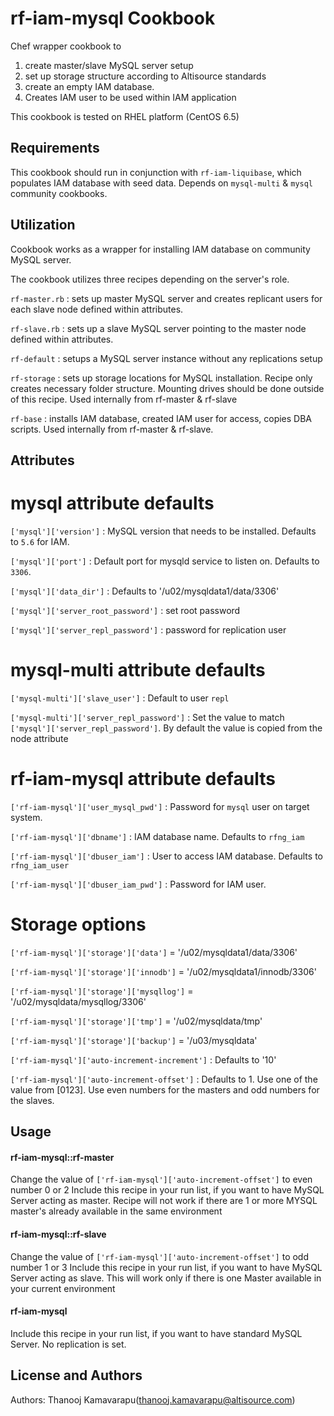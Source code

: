 rf-iam-mysql Cookbook
=====================
Chef wrapper cookbook to 
1. create master/slave MySQL server setup
2. set up storage structure according to Altisource standards
3. create an empty IAM database.
4. Creates IAM user to be used within IAM application

This cookbook is tested on RHEL platform (CentOS 6.5)    

Requirements
------------
This cookbook should run in conjunction with `rf-iam-liquibase`, which populates IAM database with seed data.
Depends on `mysql-multi` & `mysql` community cookbooks.

Utilization
------------
Cookbook works as a wrapper for installing IAM database on community MySQL server. 

The cookbook utilizes three recipes depending on the server's role.

`rf-master.rb` : sets up master MySQL server and creates replicant users for each slave node defined within attributes. 

`rf-slave.rb` : sets up a slave MySQL server pointing to the master node defined within attributes.

`rf-default` : setups a MySQL server instance without any replications setup

`rf-storage` : sets up storage locations for MySQL installation. Recipe only creates necessary folder structure. 
Mounting drives should be done outside of this recipe. Used internally from rf-master & rf-slave

`rf-base` : installs IAM database, created IAM user for access, copies DBA scripts. 
Used internally from rf-master & rf-slave.


Attributes
----------

# mysql attribute defaults

`['mysql']['version']` : MySQL version that needs to be installed. Defaults to `5.6` for IAM.

`['mysql']['port']` : Default port for mysqld service to listen on. Defaults to `3306`.

`['mysql']['data_dir']` : Defaults to '/u02/mysqldata1/data/3306'

`['mysql']['server_root_password']` : set root password

`['mysql']['server_repl_password']` : password for replication user

# mysql-multi attribute defaults

`['mysql-multi']['slave_user']` : Default to user `repl`

`['mysql-multi']['server_repl_password']` : Set the value to match `['mysql']['server_repl_password']`. 
By default the value is copied from the node attribute


# rf-iam-mysql attribute defaults

`['rf-iam-mysql']['user_mysql_pwd']` : Password for `mysql` user on target system. 

`['rf-iam-mysql']['dbname']` : IAM database name. Defaults to `rfng_iam`

`['rf-iam-mysql']['dbuser_iam']` : User to access IAM database. Defaults to `rfng_iam_user`

`['rf-iam-mysql']['dbuser_iam_pwd']` : Password for IAM user.

# Storage options

`['rf-iam-mysql']['storage']['data']` = '/u02/mysqldata1/data/3306'

`['rf-iam-mysql']['storage']['innodb']` = '/u02/mysqldata1/innodb/3306'

`['rf-iam-mysql']['storage']['mysqllog']` = '/u02/mysqldata/mysqllog/3306'

`['rf-iam-mysql']['storage']['tmp']` = '/u02/mysqldata/tmp'

`['rf-iam-mysql']['storage']['backup']` = '/u03/mysqldata'

`['rf-iam-mysql']['auto-increment-increment']` : Defaults to '10'

`['rf-iam-mysql']['auto-increment-offset']` :  Defaults to 1.
Use one of the value from [0123]. Use even numbers for the masters and odd numbers for the slaves. 


Usage
-----
#### rf-iam-mysql::rf-master
Change the value of `['rf-iam-mysql']['auto-increment-offset']` to even number 0 or 2
Include this recipe in your run list, if you want to have MySQL Server acting as master.
Recipe will not work if there are 1 or more MYSQL master's already available in the same environment 

#### rf-iam-mysql::rf-slave
Change the value of `['rf-iam-mysql']['auto-increment-offset']` to odd number 1 or 3
Include this recipe in your run list, if you want to have MySQL Server acting as slave.
This will work only if there is one Master available in your current environment

#### rf-iam-mysql
Include this recipe in your run list, if you want to have standard MySQL Server. No replication is set.

License and Authors
-------------------
Authors: Thanooj Kamavarapu(thanooj.kamavarapu@altisource.com)
